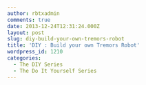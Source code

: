 ```yaml
---
author: rbtxadmin
comments: true
date: 2013-12-24T12:31:24.000Z
layout: post
slug: diy-build-your-own-tremors-robot
title: 'DIY : Build your own Tremors Robot'
wordpress_id: 1210
categories:
  - The DIY Series
  - The Do It Yourself Series
---
```


